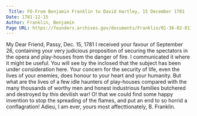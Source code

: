 ```yaml
---
 Title: FO-From Benjamin Franklin to David Hartley, 15 December 1781
Date: 1781-12-15
Author: Franklin, Benjamin
Page URL: https://founders.archives.gov/documents/Franklin/01-36-02-0175
---
```


My Dear Friend,
Passy, Dec. 15, 1781
I received your favour of September 26, containing your very judicious proposition of securing the spectators in the opera and play-houses from the danger of fire. I communicated it where it might be useful. You will see by the inclosed that the subject has been under consideration here. Your concern for the security of life, even the lives of your enemies, does honour to your heart and your humanity. But what are the lives of a few idle haunters of play-houses compared with the many thousands of worthy men and honest industrious families butchered and destroyed by this devilish war! O! that we could find some happy invention to stop the spreading of the flames, and put an end to so horrid a conflagration! Adieu, I am ever, yours most affecttionately,
B. Franklin.

